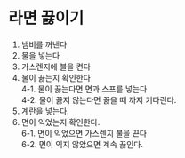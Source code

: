 # 라면 끓이기

1. 냄비를 꺼낸다
2. 물을 넣는다
3. 가스렌지에 불을 켠다
4. 물이 끓는지 확인한다<br>
4-1. 물이 끓는다면 면과 스프를 넣는다<br>
4-2. 물이 끓지 않는다면 끓을 때 까지 기다린다.
5. 계란을 넣는다.
6. 면이 익었는지 확인한다.<br>
6-1. 면이 익었으면 가스렌지 불을 끈다<br>
6-2. 면이 익지 않았으면 계속 끓인다.<br>